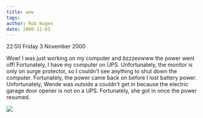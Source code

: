 ```yaml
---
title: wow
tags: 
author: Rob Nugen
date: 2000-11-03
---
```


<p class=date>22:50 Friday 3 November 2000

<p>Wow!  I was just working on my computer and
<em>bzzzeewww</em> the power went off!  Fortunately, I
have my computer on UPS.  Unfortunately, the monitor
is only on surge protector, so I couldn't see anything
to shut down the computer.  Fortunately, the power
came back on before I lost battery power. 
Unfortunately, Wende was outside a couldn't get in
because the electric garage door opener is not on a
UPS.  Fortunately, she got in once the power resumed.

<p><img src="/images/rob/wL-ROB.gif">

